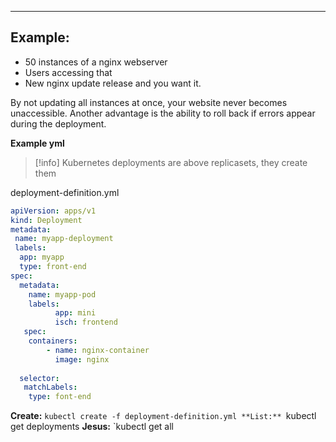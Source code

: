 ***
## Example:
- 50 instances of a nginx webserver
- Users accessing that
- New nginx update release and you want it.

By not updating all instances at once, your website never becomes unaccessible.
Another advantage is the ability to roll back if errors appear during the deployment.

**Example yml**
>[!info]
>Kubernetes deployments are above replicasets, they create them

deployment-definition.yml
```yml
apiVersion: apps/v1
kind: Deployment
metadata:
 name: myapp-deployment
 labels:
  app: myapp
  type: front-end
spec:
  metadata:
	name: myapp-pod
	labels:
		  app: mini
		  isch: frontend
   spec:
	containers:
		- name: nginx-container
		  image: nginx
		
  selector:
   matchLabels:
    type: font-end
```

**Create:**
`kubectl create -f deployment-definition.yml
**List:**
`kubectl get deployments
**Jesus:**
`kubectl get all

